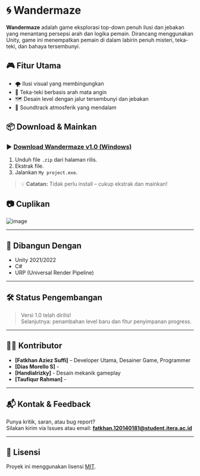 # 🌀 Wandermaze

**Wandermaze** adalah game eksplorasi top-down penuh ilusi dan jebakan yang menantang persepsi arah dan logika pemain. Dirancang menggunakan Unity, game ini menempatkan pemain di dalam labirin penuh misteri, teka-teki, dan bahaya tersembunyi.

## 🎮 Fitur Utama

- 🌪️ Ilusi visual yang membingungkan
- 🧠 Teka-teki berbasis arah mata angin
- 🗺️ Desain level dengan jalur tersembunyi dan jebakan
- 🎵 Soundtrack atmosferik yang mendalam

## 📦 Download & Mainkan

### ▶️ [Download Wandermaze v1.0 (Windows)](https://github.com/120140181/wandermaze/releases)

1. Unduh file `.zip` dari halaman rilis.
2. Ekstrak file.
3. Jalankan `My project.exe`.

> 💡 **Catatan:** Tidak perlu install – cukup ekstrak dan mainkan!

## 📷 Cuplikan

![image](https://github.com/user-attachments/assets/132594fa-aa79-4879-baea-48c33c52f6fc)


---

## 🚀 Dibangun Dengan

- Unity 2021/2022
- C#
- URP (Universal Render Pipeline)

---

## 🛠️ Status Pengembangan

> Versi 1.0 telah dirilis!  
> Selanjutnya: penambahan level baru dan fitur penyimpanan progress.

---

## 🧑‍💻 Kontributor

- **[Fatkhan Aziez Suffi]** – Developer Utama, Desainer Game, Programmer
- **[Dias Morello S]** -
- **[Handialrizky]** - Desain mekanik gameplay
- **[Taufiqur Rahman]** -

---

## 📬 Kontak & Feedback

Punya kritik, saran, atau bug report?  
Silakan kirim via Issues atau email: **fatkhan.120140181@student.itera.ac.id**

---

## 📝 Lisensi

Proyek ini menggunakan lisensi [MIT](LICENSE).


